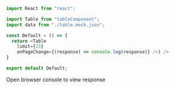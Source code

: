 ```js
import React from "react";

import Table from "tableComponent";
import data from "./table.mock.json";

const Default = () => {
  return <Table 
    limit={25} 
    onPageChange={(response) => console.log(response)} />) />
}

export default Default;
```

Open browser console to view response
